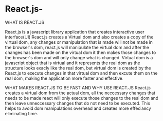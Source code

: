 # React.js-
WHAT IS REACT.JS 

React.js is a javascript library application that creates interactive user interface(UI)
React.js creates a Virtual dom and also creates a copy of the virtual dom, any changes or manipulation that is made will not be made in the browser's dom, 
react.js will manipulate the virtual dom and after the changes has  been made on the virtual dom it then makes those changes to the browser's dom and will only change what is changed. 
Virtual dom is a javascript object that is virtual and it represents the real dom as the structure looks exacly like the real dom, but virtual dom is created by the React.js to execute 
changes in that virtual dom and then excute them on the real dom, making the application more faster and effective. 

WHAT MAKES REACT.JS TO BE FAST AND WHY USE REACT.JS
React.js creates a virtual dom from the actual dom, all the neccessary changes that needs to be made react will only execute those changes to the real dom
and then leave unneccessary changes that do not need to be executed. This helps to avoid dom manipulations overhead and creates more effeciancy eliminating time.
